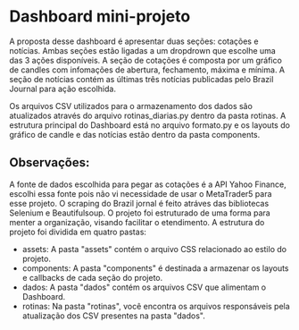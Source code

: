 # Dashboard mini-projeto

A proposta desse dashboard é apresentar duas seções: cotações e notícias. Ambas seções estão ligadas a um dropdrown que escolhe uma das 3 ações disponíveis. A seção de cotações é composta por um gráfico de candles com infomações de abertura, fechamento, máxima e mínima. A seção de notícias contém as últimas três notícias publicadas pelo Brazil Journal para ação escolhida.

Os arquivos CSV utilizados para o armazenamento dos dados são atualizados através do arquivo rotinas_diarias.py dentro da pasta rotinas. A estrutura principal do Dashboard está no arquivo formato.py e os layouts do gráfico de candle e das notícias estão dentro da pasta components.

## Observações:

A fonte de dados escolhida para pegar as cotações é a API Yahoo Finance, escolhi essa fonte pois não vi necessidade de usar o MetaTrader5 para esse projeto. O scraping do Brazil jornal é feito atráves das bibliotecas Selenium e Beautifulsoup. O projeto foi estruturado de uma forma para menter a organização, visando facilitar o etendimento. A estrutura do projeto foi dividida em quatro pastas:

* assets: A pasta "assets" contém o arquivo CSS relacionado ao estilo do projeto.
* components: A pasta "components" é destinada a armazenar os layouts e callbacks de cada seção do projeto.
* dados: A pasta "dados" contém os arquivos CSV que alimentam o Dashboard.
* rotinas: Na pasta "rotinas", você encontra os arquivos responsáveis pela atualização dos CSV presentes na pasta "dados".
